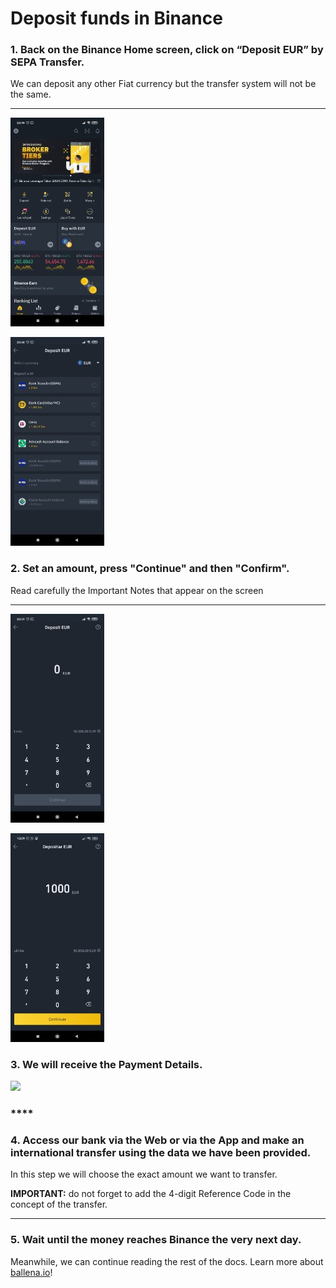 # Deposit funds in Binance



### 1. **Back on the Binance Home screen, click on “Deposit EUR” by SEPA Transfer.**

We can deposit any other Fiat currency but the transfer system will not be the same.  
****

![](../../../../../.gitbook/assets/photo5967765953401960075.jpg)

![](../../../../../.gitbook/assets/photo5967765953401960074.jpg)

### **2. Set an amount, press "Continue" and then "Confirm".**

Read carefully the Important Notes that appear on the screen   
****

![](../../../../../.gitbook/assets/photo5967765953401960073.jpg)

![](../../../../../.gitbook/assets/whatsapp-image-2021-03-23-at-13.41.52-1-.jpeg)

### **3. We will receive the Payment Details.**

![](https://lh5.googleusercontent.com/nC1zrIYSi71Gp3a5bEvJ4TSjO-MMR5Yi8y4gxahGbIuZ_yBpy3D5kyj8ZuNDy4iDUXgM--KR2m5RYDNviU8Ei7HZ0sCU9V3hGvCqfjwVn_ottVQvKfFiTIfiIyG10lt_1KRo2CiZ)

### \*\*\*\*

### **4. Access our bank via the Web or via the App and make an international transfer using the data we have been provided.**

In this step we will choose the exact amount we want to transfer.

**IMPORTANT:** do not forget to add the 4-digit Reference Code in the concept of the transfer.  
  
****

### **5. Wait until the money reaches Binance the very next day.** 

Meanwhile, we can continue reading the rest of the docs. Learn more about [ballena.io](https://ballena.io/)!



